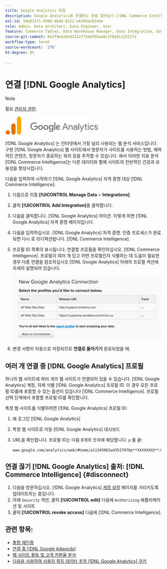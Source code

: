 ```yaml
---
title: Google Analytics 연결
description: Google Analytics을 연결하는 방법 알아보기 [!DNL Commerce Intelligence].
exl-id: 10e813f1-0306-4bdd-8222-e6364ac624de
role: Admin, Data Architect, Data Engineer, User
feature: Commerce Tables, Data Warehouse Manager, Data Integration, Data Import/Export
source-git-commit: 6e2f9e4a9e91212771e6f6baa8c2f8101125217a
workflow-type: tm+mt
source-wordcount: '278'
ht-degree: 0%

---
```


# 연결 [!DNL Google Analytics]

>[!NOTE]
>
>필요 [관리자 권한](../../../administrator/user-management/user-management.md).

![](../../../assets/google-analytics-logo.png)

[!DNL Google Analytics] 는 인터넷에서 가장 널리 사용되는 웹 분석 서비스입니다. 구현 [!DNL Google Analytics] 웹 사이트에서 방문자가 사이트를 사용하는 방법, 매력적인 콘텐츠, 방문자가 종료하는 위치 등을 추적할 수 있습니다. 에서 이러한 지표 분석 [!DNL Commerce Intelligence]는 다른 데이터와 함께 사이트의 전반적인 건강과 유용성을 향상시킵니다.

다음을 입력하여 시작하기 [!DNL Google Analytics] 자격 증명 대상 [!DNL Commerce Intelligence]:

1. 다음으로 이동 **[!UICONTROL Manage Data** > **Integrations]**.

1. 클릭 **[!UICONTROL Add Integration]**&#x200B;을 클릭합니다.

1. 다음을 클릭합니다. [!DNL Google Analytics] 아이콘. 이렇게 하면 [!DNL Google Analytics] 자격 증명 페이지입니다.

1. 다음을 입력하십시오. [!DNL Google Analytics] 자격 증명. 인증 프로세스가 완료되면 다시 로 리디렉션됩니다. [!DNL Commerce Intelligence].

1. 프로필 ID 목록이 표시됩니다. 연결할 프로필을 확인하십시오. [!DNL Commerce Intelligence]. 프로필이 여러 개 있고 어떤 프로필인지 식별하는 데 도움이 필요한 경우 다중 연결을 참조하십시오 [!DNL Google Analytics] 아래의 프로필 섹션에 자세히 설명되어 있습니다.

   ![](../../../assets/list-profile-id.png)<!--{: width="600px"}-->

1. 변경 사항이 자동으로 저장되므로 **연결로 돌아가기** 완료되었을 때.

## 여러 개 연결 중 [!DNL Google Analytics] 프로필

하나의 웹 사이트에 여러 개의 웹 사이트가 연결되어 있을 수 있습니다. [!DNL Google Analytics] 계정, 자체 식별 [!DNL Google Analytics] 프로필 ID. 이 경우 모든 프로필 ID를에 포함할 수 있는 옵션이 있습니다 [!DNL Commerce Intelligence]. 프로필 선택 단계에서 포함할 프로필 ID를 확인합니다.

특정 웹 사이트를 식별하려면 [!DNL Google Analytics] 프로필 ID:

1. 에 로그인 [!DNL Google Analytics]
1. 특정 웹 사이트로 이동 [!DNL Google Analytics] 대시보드
1. URL을 확인합니다. 프로필 ID는 다음 8개의 숫자에 해당합니다. `p` 줄 끝:

   `www.google.com/analytics/web/#home/a11345062w43527078p**XXXXXXXX**/`

## 연결 끊기 [!DNL Google Analytics] 출처: [!DNL Commerce Intelligence] {#disconnect}

1. 다음을 방문하십시오. [!DNL Google Analytics] [계정 설정](https://accounts.google.com/) 페이지를 가리키도록 업데이트하는 중입니다.
1. 아래 `Security` 섹션, 클릭 **[!UICONTROL edit]** 다음에 `Authorizing` 애플리케이션 및 사이트
1. 클릭 **[!UICONTROL revoke access]** 다음에 [!DNL Commerce Intelligence].

## 관련 항목:

* [통합 재인증](https://experienceleague.adobe.com/docs/commerce-knowledge-base/kb/how-to/mbi-reauthenticating-integrations.html)
* [연결 중 [!DNL Google Adwords]](../integrations/google-adwords.md)
* [웹 사이트 활동 및 고객 전환율 분석](../../analysis/web-act-cust-conversion.md)
* [다음을 사용하여 사용자 획득 데이터 추적 [!DNL Google Analytics] 쿠키](../../analysis/google-track-user-acq.md)
